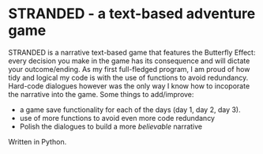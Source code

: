 # STRANDED - a text-based adventure game

STRANDED is a narrative text-based game that features the Butterfly Effect: every decision you make in the game has its consequence and will dictate your outcome/ending. 
As my first full-fledged program, I am proud of how tidy and logical my code is with the use of functions to avoid redundancy. Hard-code dialogues however was the only way I know how to incoporate the narrative into the game. 
Some things to add/improve: 
+ a game save functionality for each of the days (day 1, day 2, day 3).
+ use of more functions to avoid even more code redundancy
+ Polish the dialogues to build a more *believable* narrative

Written in Python.


